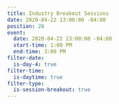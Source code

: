 ```yaml
---
title: Industry Breakout Sessions
date: 2020-04-22 13:00:00 -04:00
position: 28
event:
  date: 2020-04-22 13:00:00 -04:00
  start-time: 1:00 PM
  end-time: 3:00 PM
filter-date:
  is-day-4: true
filter-time:
  is-daytime: true
filter-type:
  is-session-breakout: true
---
```


